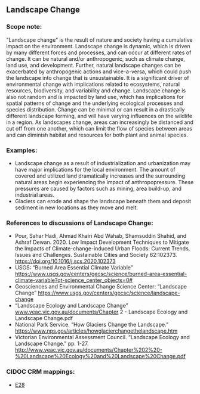 
## Landscape Change 

###  Scope note: 
"Landscape change" is the result of nature and society having a cumulative impact on the environment. Landscape change is dynamic, which is driven by many different forces and processes, and can occur at different rates of change. It can be natural and/or anthropogenic, such as climate change, land use, and development. Further, natural landscape changes can be exacerbated by anthropogenic actions and vice-a-versa, which could push the landscape into change that is unsustainable. It is a significant driver of environmental change with implications related to ecosystems, natural resources, biodiversity, and variability and change. Landscape change is also not random and is impacted by land use, which has implications for spatial patterns of change and the underlying ecological processes and species distribution. Change can be minimal or can result in a drastically different landscape forming, and will have varying influences on the wildlife in a region. As landscapes change, areas can increasingly be distanced and cut off from one another, which can limit the flow of species between areas and can diminish habitat and resources for both plant and animal species.

### Examples: 

* Landscape change as a result of industrialization and urbanization may have major implications for the local environment. The amount of covered and utilized land dramatically increases and the surrounding natural areas begin experiencing the impact of anthropopressure. These pressures are caused by factors such as mining, area build-up, and industrial areas.
* Glaciers can erode and shape the landscape beneath them and deposit sediment in new locations as they move and melt.

### References to discussions of Landscape Change:

* Pour, Sahar Hadi, Ahmad Khairi Abd Wahab, Shamsuddin Shahid, and Ashraf Dewan. 2020. Low Impact Development Techniques to Mitigate the Impacts of Climate-change-induced Urban Floods: Current Trends, Issues and Challenges. Sustainable Cities and Society 62:102373. https://doi.org/10.1016/j.scs.2020.102373
* USGS: “Burned Area Essential Climate Variable” https://www.usgs.gov/centers/gecsc/science/burned-area-essential-climate-variable?qt-science_center_objects=0#
* Geosciences and Environmental Change Science Center: “Landscape Change” https://www.usgs.gov/centers/gecsc/science/landscape-change 
* “Landscape Ecology and Landscape Change” www.veac.vic.gov.au/documents/Chapter 2 - Landscape Ecology and Landscape Change.pdf 
* National Park Service. “How Glaciers Change the Landscape.” https://www.nps.gov/articles/howglacierchangethelandscape.htm
* Victorian Environmental Assessment Council. “Landscape Ecology and Landscape Change.” pp. 1-27. http://www.veac.vic.gov.au/documents/Chapter%202%20-%20Landscape%20Ecology%20and%20Landscape%20Change.pdf

### CIDOC CRM mappings: 

* [E28](http://www.cidoc-crm.org/entity/e28-conceptual-object/version-6.2)



